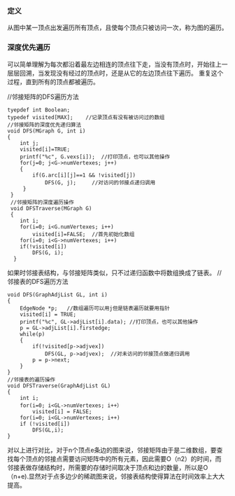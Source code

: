 ### 定义 ###
从图中某一顶点出发遍历所有顶点，且使每个顶点只被访问一次，称为图的遍历。

### 深度优先遍历 ###
可以简单理解为每次都沿着最左边相连的顶点往下走，当没有顶点时，开始往上一层层回溯，当发现没有经过的顶点时，还是从它的左边顶点往下遍历。
重复这个过程，直到所有的顶点都被遍历。



//邻接矩阵的DFS遍历方法
```
tyepdef int Boolean;   
typedef visited[MAX];    //记录顶点有没有被访问过的数组
//邻接矩阵的深度优先递归算法
void DFS(MGraph G, int i)
{
    int j;
    visited[i]=TRUE;
    printf("%c", G.vexs[i]);  //打印顶点，也可以其他操作
    for(j=0; j<G->numVertexes; j++)
    {
        if(G.arc[i][j]==1 && !visited[j])
            DFS(G, j);     //对访问的邻接点递归调用
     }
 }
 //邻接矩阵的深度遍历操作
 void DFSTraverse(MGraph G)
 {
    int i;
    for(i=0; i<G.numVertexes; i++)
        visited[i]=FALSE;  //首先初始化数组
    for(i=0; i<G->numVertexes; i++)
    if(!visited[i])
        DFS(G, i);
  }
  ```
  
  如果时邻接表结构，与邻接矩阵类似，只不过递归函数中将数组换成了链表。
  //邻接表的DFS遍历方法
  ```
  void DFS(GraphAdjList GL, int i)
  {
      EdgeNode *p;   //数组遍历可以用j但是链表遍历就要用指针
      visited[i] = TRUE;
      printf("%c", GL->adjList[i].data); //打印顶点，也可以其他操作
      p = GL->adjList[i].firstedge;
      while(p)
      {
          if(!visited[p->adjvex])
              DFS(GL, p->adjvex);  //对未访问的邻接顶点做递归调用
          p = p->next;
      }
  }
  //邻接表的遍历操作
  void DFSTraverse(GraphAdjList GL)
  {
      int i;
      for(i=0; i<GL->numVertexes; i++）
          visited[i] = FALSE;
      for(i=0; i<GL->numVertexes; i++)
      if (!visited[i])
          DFS(GL,i);
  }
  ```
  
  对以上进行对比，对于n个顶点e条边的图来说，邻接矩阵由于是二维数组，要查找每个顶点的邻接点需要访问矩阵中的所有元素，因此需要O（n2）的时间，而
  邻接表做存储结构时，所需要的存储时间取决于顶点和边的数量，所以是O（n+e).显然对于点多边少的稀疏图来说，邻接表结构使得算法在时间效率上大大提高。
  
